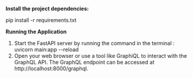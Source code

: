 **Install the project dependencies:**

pip install -r requirements.txt


**Running the Application**

1. Start the FastAPI server by running the command in the terminal : uvicorn main:app --reload
2. Open your web browser or use a tool like GraphiQL to interact with the GraphQL API. The GraphQL endpoint can be accessed at http://localhost:8000/graphql.


